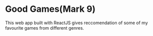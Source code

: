 # Good Games(Mark 9)

This web app built with ReactJS gives reccomendation of some of my favourite games from different genres.
